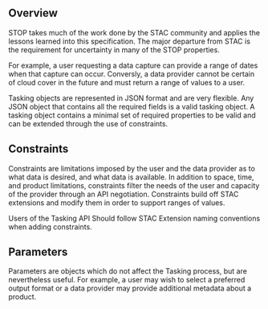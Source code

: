 
## Overview

STOP takes much of the work done by the STAC community and applies the lessons learned into this specification. The major departure from STAC is the requirement for uncertainty in many of the STOP properties.

For example, a user requesting a data capture can provide a range of dates when that capture can occur. Conversly, a data provider cannot be certain of cloud cover in the future and must return a range of values to a user.

Tasking objects are represented in JSON format and are very flexible. Any JSON object that contains all the required fields is a valid tasking object. A tasking object contains a minimal set of required properties to be valid and can be extended through the use of constraints.

## Constraints

Constraints are limitations imposed by the user and the data provider as to what data is desired, and what data is available. In addition to space, time, and product limitations, constraints filter the needs of the user and capacity of the provider through an API negotiation. Constraints build off STAC extensions and modify them in order to support ranges of values.

Users of the Tasking API Should follow STAC Extension naming conventions when adding constraints.

## Parameters

Parameters are objects which do not affect the Tasking process, but are nevertheless useful. For example, a user may wish to select a preferred output format or a data provider may provide additional metadata about a product.